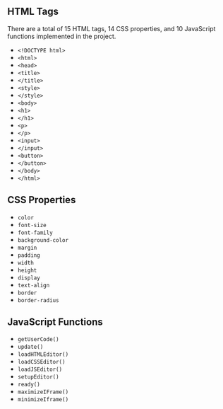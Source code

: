## HTML Tags

There are a total of 15 HTML tags, 14 CSS properties, and 10 JavaScript functions implemented in the project.

* `<!DOCTYPE html>`
* `<html>`
* `<head>`
* `<title>`
* `</title>`
* `<style>`
* `</style>`
* `<body>`
* `<h1>`
* `</h1>`
* `<p>`
* `</p>`
* `<input>`
* `</input>`
* `<button>`
* `</button>`
* `</body>`
* `</html>`

## CSS Properties

* `color`
* `font-size`
* `font-family`
* `background-color`
* `margin`
* `padding`
* `width`
* `height`
* `display`
* `text-align`
* `border`
* `border-radius`

## JavaScript Functions

* `getUserCode()`
* `update()`
* `loadHTMLEditor()`
* `loadCSSEditor()`
* `loadJSEditor()`
* `setupEditor()`
* `ready()`
* `maximizeIFrame()`
* `minimizeIframe()`
